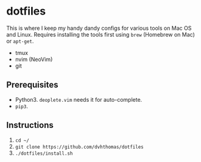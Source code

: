 dotfiles
========

This is where I keep my handy dandy configs for various tools on Mac OS and Linux. Requires installing the tools first using `brew` (Homebrew on Mac) or `apt-get`.

* tmux
* nvim (NeoVim)
* git

## Prerequisites

* Python3. `deoplete.vim` needs it for auto-complete.
* `pip3`.

## Instructions

1. `cd ~/`
1. `git clone https://github.com/dvhthomas/dotfiles`
1. `./dotfiles/install.sh`
